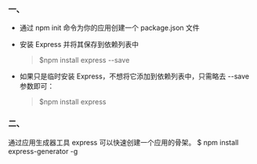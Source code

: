 ### 一、

* 通过 npm init 命令为你的应用创建一个 package.json 文件
* 安装 Express 并将其保存到依赖列表中
  > $npm install express --save

* 如果只是临时安装 Express，不想将它添加到依赖列表中，只需略去 --save 参数即可：  
  > $npm install express

### 二、

通过应用生成器工具 express 可以快速创建一个应用的骨架。
$ npm install express-generator -g